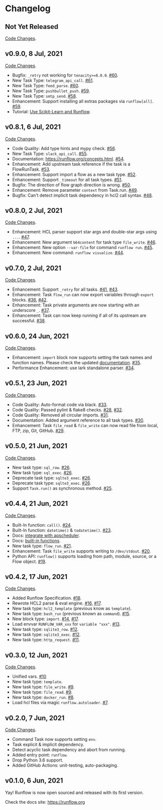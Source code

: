 # Changelog

## Not Yet Released

[Code Changes](https://github.com/soasme/runflow/compare/v0.8.1..HEAD).

## v0.9.0, 8 Jul, 2021

[Code Changes](https://github.com/soasme/runflow/compare/v0.8.1..v0.9.0).

* Bugfix: `_retry` not working for `tenacity>=8.0.0`. [#60](https://github.com/soasme/runflow/pull/60).
* New Task Type: `telegram_api_call`. [#61](https://github.com/soasme/runflow/pull/61).
* New Task Type: `feed_parse`. [#60](https://github.com/soasme/runflow/pull/60).
* New Task Type: `pushbullet_push`. [#59](https://github.com/soasme/runflow/pull/59).
* New Task Type: `smtp_send`. [#58](https://github.com/soasme/runflow/pull/58).
* Enhancement: Support installing all extras packages via `runflow[all]`. [#59](https://github.com/soasme/runflow/pull/59).
* Tutorial: [Use Scikit-Learn and Runflow](https://runflow.org/tutorials/sklearn-and-runflow.html).

## v0.8.1, 6 Jul, 2021

[Code Changes](https://github.com/soasme/runflow/compare/v0.8.0..v0.8.1).

* Code Quality: Add type hints and mypy check. [#56](https://github.com/soasme/runflow/pull/56).
* New Task Type: `slack_api_call`. [#55](https://github.com/soasme/runflow/pull/55).
* Documentation: <https://runflow.org/concepts.html>. [#54](https://github.com/soasme/runflow/pull/54).
* Enhancement: Add upstream task reference if the task is a FlowRunTask. [#53](https://github.com/soasme/runflow/pull/53).
* Enhancement: Support import a flow as a new task type. [#52](https://github.com/soasme/runflow/pull/52).
* Enhancement: Support `_timeout` for all task types. [#51](https://github.com/soasme/runflow/pull/51).
* Bugfix: The direction of flow graph direction is wrong. [#50](https://github.com/soasme/runflow/pull/50).
* Enhancement: Remove parameter `context` from Task.run. [#49](https://github.com/soasme/runflow/pull/49).
* Bugfix: Can't detect implicit task dependency in hcl2 call syntax. [#48](https://github.com/soasme/runflow/pull/48).

## v0.8.0, 2 Jul, 2021

[Code Changes](https://github.com/soasme/runflow/compare/v0.7.0..v0.8.0).

* Enhancement: HCL parser support star args and double-star args using `...`. [#47](https://github.com/soasme/runflow/pull/47).
* Enhancement: New argument `b64content` for task type `file_write`. [#46](https://github.com/soasme/runflow/pull/46).
* Enhancement: New option `--var-file` for command `runflow run`. [#45](https://github.com/soasme/runflow/pull/45).
* Enhancement: New command: `runflow visualize`. [#44](https://github.com/soasme/runflow/pull/44).

## v0.7.0, 2 Jul, 2021

[Code Changes](https://github.com/soasme/runflow/compare/v0.6.0..v0.7.0).

* Enhancement: Support `_retry` for all tasks. [#41](https://github.com/soasme/runflow/pull/41), [#43](https://github.com/soasme/runflow/pull/43).
* Enhancement: Task `flow_run` can now export variables through `export` blocks. [#36](https://github.com/soasme/runflow/pull/36), [#42](https://github.com/soasme/runflow/pull/42).
* Enhancement: Task private arguments are now starting with an underscore `_`. [#37](https://github.com/soasme/runflow/pull/37).
* Enhancement: Task can now keep running if all of its upstream are successful. [#38](https://github.com/soasme/runflow/pull/38).

## v0.6.0, 24 Jun, 2021

[Code Changes](https://github.com/soasme/runflow/compare/v0.5.1..v0.6.0).

* Enhancement: `import` block now supports setting the task names and function names. Please check the updated [documentation](https://runflow.org/extend-runflow.html). [#35](https://github.com/soasme/runflow/pull/35).
* Performance Enhancement: use lark standalone parser. [#34](https://github.com/soasme/runflow/pull/34).


## v0.5.1, 23 Jun, 2021

[Code Changes](https://github.com/soasme/runflow/compare/v0.5.0..v0.5.1).

* Code Quality: Auto-format code via black. [#33](https://github.com/soasme/runflow/pull/33).
* Code Quality: Passed pylint & flake8 checks. [#28](https://github.com/soasme/runflow/pull/28), [#32](https://github.com/soasme/runflow/pull/32).
* Code Quality: Removed all circular imports. [#31](https://github.com/soasme/runflow/pull/31).
* Documentation: Added argument reference to all task types. [#30](https://github.com/soasme/runflow/pull/30).
* Enhancement: Task `file_read` & `file_write` can now read file from local, FTP, zip, Git, GitHub. [#29](https://github.com/soasme/runflow/pull/29).

## v0.5.0, 21 Jun, 2021

[Code Changes](https://github.com/soasme/runflow/compare/v0.4.4..v0.5.0).

* New task type: `sql_row`. [#26](https://github.com/soasme/runflow/pull/26).
* New task type: `sql_exec`. [#26](https://github.com/soasme/runflow/pull/26).
* Deprecate task type: `sqlte3_exec`. [#26](https://github.com/soasme/runflow/pull/26).
* Deprecate task type: `sqlte3_exec`. [#26](https://github.com/soasme/runflow/pull/26).
* Support `Task.run()` as synchronous method. [#25](https://github.com/soasme/runflow/pull/25).

## v0.4.4, 21 Jun, 2021

[Code Changes](https://github.com/soasme/runflow/compare/v0.4.2..v0.4.4).

* Built-In function: `call()`. [#24](https://github.com/soasme/runflow/pull/24).
* Built-In function: `datetime()` & `todatetime()`. [#23](https://github.com/soasme/runflow/pull/23).
* Docs: [integrate with apscheduler](https://runflow.org/integrations/apscheduler.html).
* Docs: [built-in functions](https://runflow.org/builtin-functions.html).
* New task type: `flow_run`. [#21](https://github.com/soasme/runflow/pull/21).
* Enhancement: Task `file_write` supports writing to `/dev/stdout`. [#20](https://github.com/soasme/runflow/pull/20).
* Python API: `runflow()` supports loading from path, module, source, or a Flow object. [#19](https://github.com/soasme/runflow/pull/19).

## v0.4.2, 17 Jun, 2021

[Code Changes](https://github.com/soasme/runflow/compare/v0.3.0..v0.4.2).

* Added Runflow Specification. [#18](https://github.com/soasme/runflow/pull/18).
* Rewrote HCL2 parse & eval engine. [#16](https://github.com/soasme/runflow/pull/16), [#17](https://github.com/soasme/runflow/pull/17).
* New task type: `hcl2_template` (previous know as `template`).
* New task type: `bash_run` (previous known as `command`). [#15](https://github.com/soasme/runflow/pull/15).
* New block type: `import`. [#14](https://github.com/soasme/runflow/pull/14), [#17](https://github.com/soasme/runflow/pull/17).
* Load envvar `RUNFLOW_VAR_xxx` for `variable "xxx"`. [#13](https://github.com/soasme/runflow/pull/13).
* New task type: `sqlite3_row`. [#12](https://github.com/soasme/runflow/pull/12).
* New task type: `sqlite3_exec`. [#12](https://github.com/soasme/runflow/pull/12).
* New task type: `http_request`. [#11](https://github.com/soasme/runflow/pull/11).

## v0.3.0, 12 Jun, 2021

[Code Changes](https://github.com/soasme/runflow/compare/v0.2.0..v0.3.0).

* Unified vars. [#10](https://github.com/soasme/runflow/pull/10)
* New task type: `template`.
* New task type: `file_write`. [#9](https://github.com/soasme/runflow/pull/9).
* New task type: `file_read`. [#9](https://github.com/soasme/runflow/pull/9).
* New task type: `docker_run`. [#8](https://github.com/soasme/runflow/pull/8).
* Load hcl files via magic `runflow.autoloader`. [#7](https://github.com/soasme/runflow/pull/7).

## v0.2.0, 7 Jun, 2021

[Code Changes](https://github.com/soasme/runflow/compare/v0.1.0..v0.2.0).

* Command Task now supports setting `env`.
* Task explicit & implicit dependency.
* Detect acyclic task dependency and abort from running.
* Added entry point: `runflow`.
* Drop Python 3.6 support.
* Added GitHub Actions: unit-testing, auto-packaging.

## v0.1.0, 6 Jun, 2021

Yay! Runflow is now open sourced and released with its first version.

Check the docs site: <https://runflow.org>
